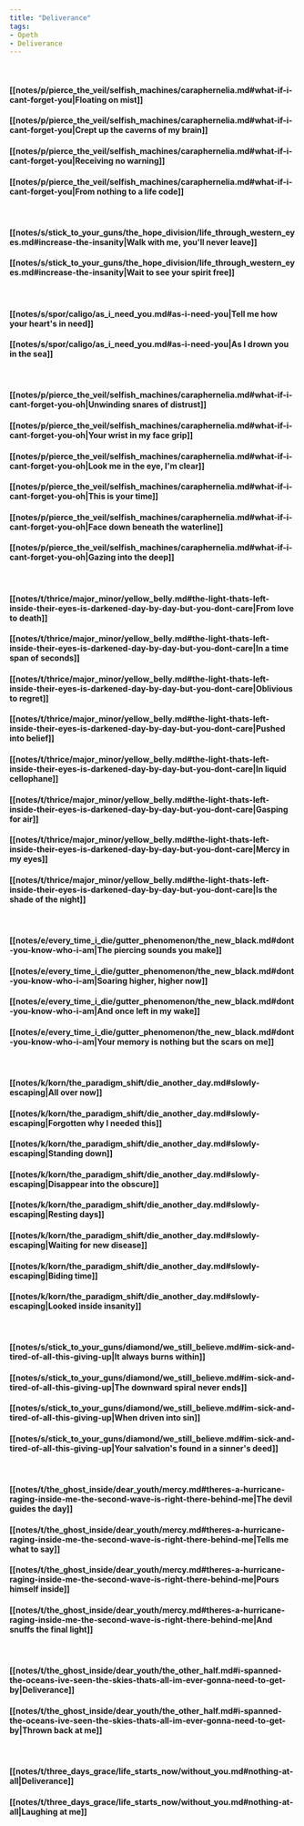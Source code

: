 ```yaml
---
title: "Deliverance"
tags:
- Opeth
- Deliverance
---
```

&nbsp;
#### [[notes/p/pierce_the_veil/selfish_machines/caraphernelia.md#what-if-i-cant-forget-you|Floating on mist]]
#### [[notes/p/pierce_the_veil/selfish_machines/caraphernelia.md#what-if-i-cant-forget-you|Crept up the caverns of my brain]]
#### [[notes/p/pierce_the_veil/selfish_machines/caraphernelia.md#what-if-i-cant-forget-you|Receiving no warning]]
#### [[notes/p/pierce_the_veil/selfish_machines/caraphernelia.md#what-if-i-cant-forget-you|From nothing to a life code]]
&nbsp;
#### [[notes/s/stick_to_your_guns/the_hope_division/life_through_western_eyes.md#increase-the-insanity|Walk with me, you'll never leave]]
#### [[notes/s/stick_to_your_guns/the_hope_division/life_through_western_eyes.md#increase-the-insanity|Wait to see your spirit free]]
&nbsp;
#### [[notes/s/spor/caligo/as_i_need_you.md#as-i-need-you|Tell me how your heart's in need]]
#### [[notes/s/spor/caligo/as_i_need_you.md#as-i-need-you|As I drown you in the sea]]
&nbsp;
#### [[notes/p/pierce_the_veil/selfish_machines/caraphernelia.md#what-if-i-cant-forget-you-oh|Unwinding snares of distrust]]
#### [[notes/p/pierce_the_veil/selfish_machines/caraphernelia.md#what-if-i-cant-forget-you-oh|Your wrist in my face grip]]
#### [[notes/p/pierce_the_veil/selfish_machines/caraphernelia.md#what-if-i-cant-forget-you-oh|Look me in the eye, I'm clear]]
#### [[notes/p/pierce_the_veil/selfish_machines/caraphernelia.md#what-if-i-cant-forget-you-oh|This is your time]]
#### [[notes/p/pierce_the_veil/selfish_machines/caraphernelia.md#what-if-i-cant-forget-you-oh|Face down beneath the waterline]]
#### [[notes/p/pierce_the_veil/selfish_machines/caraphernelia.md#what-if-i-cant-forget-you-oh|Gazing into the deep]]
&nbsp;
#### [[notes/t/thrice/major_minor/yellow_belly.md#the-light-thats-left-inside-their-eyes-is-darkened-day-by-day-but-you-dont-care|From love to death]]
#### [[notes/t/thrice/major_minor/yellow_belly.md#the-light-thats-left-inside-their-eyes-is-darkened-day-by-day-but-you-dont-care|In a time span of seconds]]
#### [[notes/t/thrice/major_minor/yellow_belly.md#the-light-thats-left-inside-their-eyes-is-darkened-day-by-day-but-you-dont-care|Oblivious to regret]]
#### [[notes/t/thrice/major_minor/yellow_belly.md#the-light-thats-left-inside-their-eyes-is-darkened-day-by-day-but-you-dont-care|Pushed into belief]]
#### [[notes/t/thrice/major_minor/yellow_belly.md#the-light-thats-left-inside-their-eyes-is-darkened-day-by-day-but-you-dont-care|In liquid cellophane]]
#### [[notes/t/thrice/major_minor/yellow_belly.md#the-light-thats-left-inside-their-eyes-is-darkened-day-by-day-but-you-dont-care|Gasping for air]]
#### [[notes/t/thrice/major_minor/yellow_belly.md#the-light-thats-left-inside-their-eyes-is-darkened-day-by-day-but-you-dont-care|Mercy in my eyes]]
#### [[notes/t/thrice/major_minor/yellow_belly.md#the-light-thats-left-inside-their-eyes-is-darkened-day-by-day-but-you-dont-care|Is the shade of the night]]
&nbsp;
#### [[notes/e/every_time_i_die/gutter_phenomenon/the_new_black.md#dont-you-know-who-i-am|The piercing sounds you make]]
#### [[notes/e/every_time_i_die/gutter_phenomenon/the_new_black.md#dont-you-know-who-i-am|Soaring higher, higher now]]
#### [[notes/e/every_time_i_die/gutter_phenomenon/the_new_black.md#dont-you-know-who-i-am|And once left in my wake]]
#### [[notes/e/every_time_i_die/gutter_phenomenon/the_new_black.md#dont-you-know-who-i-am|Your memory is nothing but the scars on me]]
&nbsp;
#### [[notes/k/korn/the_paradigm_shift/die_another_day.md#slowly-escaping|All over now]]
#### [[notes/k/korn/the_paradigm_shift/die_another_day.md#slowly-escaping|Forgotten why I needed this]]
#### [[notes/k/korn/the_paradigm_shift/die_another_day.md#slowly-escaping|Standing down]]
#### [[notes/k/korn/the_paradigm_shift/die_another_day.md#slowly-escaping|Disappear into the obscure]]
#### [[notes/k/korn/the_paradigm_shift/die_another_day.md#slowly-escaping|Resting days]]
#### [[notes/k/korn/the_paradigm_shift/die_another_day.md#slowly-escaping|Waiting for new disease]]
#### [[notes/k/korn/the_paradigm_shift/die_another_day.md#slowly-escaping|Biding time]]
#### [[notes/k/korn/the_paradigm_shift/die_another_day.md#slowly-escaping|Looked inside insanity]]
&nbsp;
#### [[notes/s/stick_to_your_guns/diamond/we_still_believe.md#im-sick-and-tired-of-all-this-giving-up|It always burns within]]
#### [[notes/s/stick_to_your_guns/diamond/we_still_believe.md#im-sick-and-tired-of-all-this-giving-up|The downward spiral never ends]]
#### [[notes/s/stick_to_your_guns/diamond/we_still_believe.md#im-sick-and-tired-of-all-this-giving-up|When driven into sin]]
#### [[notes/s/stick_to_your_guns/diamond/we_still_believe.md#im-sick-and-tired-of-all-this-giving-up|Your salvation's found in a sinner's deed]]
&nbsp;
#### [[notes/t/the_ghost_inside/dear_youth/mercy.md#theres-a-hurricane-raging-inside-me-the-second-wave-is-right-there-behind-me|The devil guides the day]]
#### [[notes/t/the_ghost_inside/dear_youth/mercy.md#theres-a-hurricane-raging-inside-me-the-second-wave-is-right-there-behind-me|Tells me what to say]]
#### [[notes/t/the_ghost_inside/dear_youth/mercy.md#theres-a-hurricane-raging-inside-me-the-second-wave-is-right-there-behind-me|Pours himself inside]]
#### [[notes/t/the_ghost_inside/dear_youth/mercy.md#theres-a-hurricane-raging-inside-me-the-second-wave-is-right-there-behind-me|And snuffs the final light]]
&nbsp;
#### [[notes/t/the_ghost_inside/dear_youth/the_other_half.md#i-spanned-the-oceans-ive-seen-the-skies-thats-all-im-ever-gonna-need-to-get-by|Deliverance]]
#### [[notes/t/the_ghost_inside/dear_youth/the_other_half.md#i-spanned-the-oceans-ive-seen-the-skies-thats-all-im-ever-gonna-need-to-get-by|Thrown back at me]]
&nbsp;
#### [[notes/t/three_days_grace/life_starts_now/without_you.md#nothing-at-all|Deliverance]]
#### [[notes/t/three_days_grace/life_starts_now/without_you.md#nothing-at-all|Laughing at me]]

